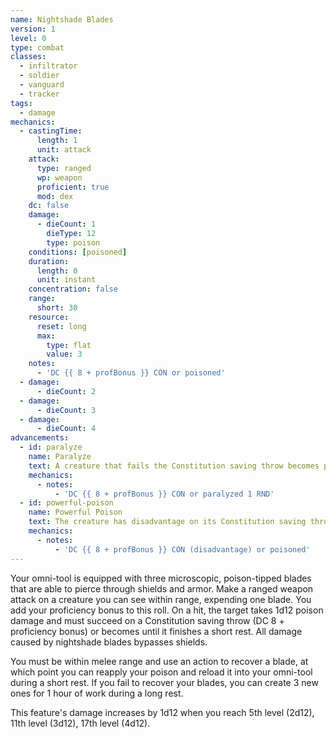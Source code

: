 ```yaml
---
name: Nightshade Blades
version: 1
level: 0
type: combat
classes:
  - infiltrator
  - soldier
  - vanguard
  - tracker
tags:
  - damage
mechanics:
  - castingTime:
      length: 1
      unit: attack
    attack:
      type: ranged
      wp: weapon
      proficient: true
      mod: dex
    dc: false
    damage:
      - dieCount: 1
        dieType: 12
        type: poison
    conditions: [poisoned]
    duration:
      length: 0
      unit: instant
    concentration: false
    range:
      short: 30
    resource:
      reset: long
      max:
        type: flat
        value: 3
    notes:
      - 'DC {{ 8 + profBonus }} CON or poisoned'
  - damage:
      - dieCount: 2
  - damage:
      - dieCount: 3
  - damage:
      - dieCount: 4
advancements:
  - id: paralyze
    name: Paralyze
    text: A creature that fails the Constitution saving throw becomes paralyzed until the end of your next turn.
    mechanics:
      - notes:
          - 'DC {{ 8 + profBonus }} CON or paralyzed 1 RND'
  - id: powerful-poison
    name: Powerful Poison
    text: The creature has disadvantage on its Constitution saving throw.
    mechanics:
      - notes:
          - 'DC {{ 8 + profBonus }} CON (disadvantage) or poisoned'
---
```

Your omni-tool is equipped with three microscopic, poison-tipped blades that are able to pierce through shields and armor.
Make a ranged weapon attack on a creature you can see within range, expending one blade. You add your proficiency bonus
to this roll. On a hit, the target takes 1d12 poison damage and must succeed on a Constitution saving throw (DC 8 + proficiency bonus)
or becomes <me-condition id="poisoned"/> until it finishes a short rest. All damage caused by nightshade blades bypasses shields.

You must be within melee range and use an action to recover a blade, at which point you can reapply your poison and reload
it into your omni-tool during a short rest. If you fail to recover your blades, you can create 3 new ones for 1 hour of work
during a long rest.

This feature's damage increases by 1d12 when you reach 5th level (2d12), 11th level (3d12), 17th level (4d12).
